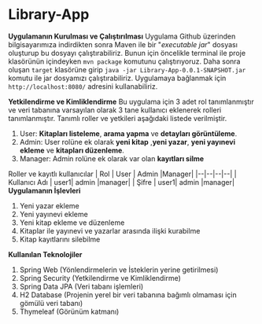 # Library-App
**Uygulamanın Kurulması ve Çalıştırılması**
Uygulama Github üzerinden bilgisayarımıza indirdikten sonra Maven ile bir "*executable jar*" dosyası oluşturup bu dosyayı çalıştırabiliriz. Bunun için öncelikle terminal ile proje klasörünün içindeyken `mvn package` komutunu çalıştırıyoruz. Daha sonra oluşan `target` klasörüne girip `java -jar Library-App-0.0.1-SNAPSHOT.jar` komutu ile jar dosyamızı çalıştırabiliriz. Uygulamaya bağlanmak için `http://localhost:8080/` adresini kullanabiliriz.

**Yetkilendirme ve Kimliklendirme**
Bu uygulama için 3 adet rol tanımlanmıştır ve veri tabanına varsayılan olarak 3 tane kullanıcı eklenerek rolleri tanımlanmıştır. Tanımlı roller ve yetkileri aşağıdaki listede verilmiştir.

 1. User: **Kitapları listeleme**, **arama yapma** ve **detayları görüntüleme**.
 2. Admin: User rolüne ek olarak **yeni kitap** ,**yeni yazar**, **yeni yayınevi ekleme** ve **kitapları düzenleme**.
 3. Manager: Admin rolüne ek olarak  var olan **kayıtları silme**

Roller ve kayıtlı kullanıcılar
| Rol | User | Admin |Manager|
|--|--|--|--|
| Kullanıcı Adı |  user1| admin |manager|
| Şifre |  user1| admin |manager|
**Uygulamanın İşlevleri**

 1. Yeni yazar ekleme
 2. Yeni yayınevi ekleme
 3. Yeni kitap ekleme ve düzenleme
 4. Kitaplar ile yayınevi ve yazarlar arasında ilişki kurabilme
 5. Kitap kayıtlarını silebilme

**Kullanılan Teknolojiler**

 1. Spring Web (Yönlendirmelerin ve İsteklerin yerine getirilmesi)
 2. Spring Security (Yetkilendirme ve Kimliklendirme)
 3. Spring Data JPA (Veri tabanı işlemleri)
 4. H2 Database (Projenin yerel bir veri tabanına bağımlı olmaması için gömülü veri tabanı)
 5. Thymeleaf (Görünüm katmanı)









